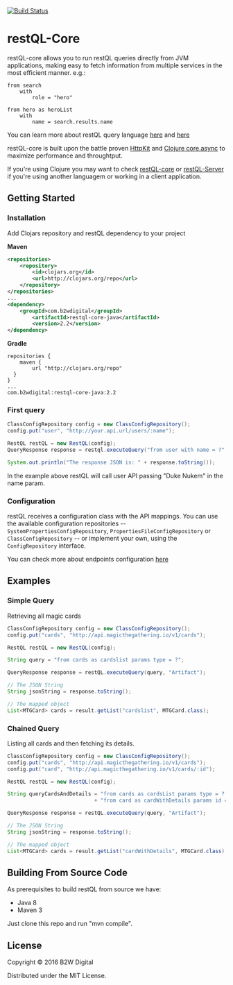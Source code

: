 [![Build Status](https://travis-ci.org/B2W-BIT/restQL-core.svg?branch=master)](https://travis-ci.org/B2W-BIT/restQL-core)
# restQL-Core

restQL-core allows you to run restQL queries directly from JVM applications, making easy to fetch information from multiple services in the most efficient manner. e.g.:

```
from search
    with
        role = "hero"

from hero as heroList
    with
        name = search.results.name
```

You can learn more about restQL query language [here](https://github.com/B2W-BIT/restQL-server/wiki/RestQL-Query-Language) and [here](http://restql.b2w.io)

restQL-core is built upon the battle proven [HttpKit](http://www.http-kit.org/600k-concurrent-connection-http-kit.html) and [Clojure core.async](http://clojure.com/blog/2013/06/28/clojure-core-async-channels.html) to maximize performance and throughtput.

If you're using Clojure you may want to check [restQL-core](https://github.com/B2W-BIT/restQL-core) or [restQL-Server](https://github.com/B2W-BIT/restQL-server) if you're using another languagem or working in a client application.

## Getting Started

### Installation

Add Clojars repository and restQL dependency to your project

**Maven**

```xml
<repositories>
    <repository>
        <id>clojars.org</id>
        <url>http://clojars.org/repo</url>
    </repository>
</repositories>
...
<dependency>
	<groupId>com.b2wdigital</groupId>
        <artifactId>restql-core-java</artifactId>
       	<version>2.2</version>
</dependency>
```

**Gradle**

```
repositories {
    maven { 
        url "http://clojars.org/repo"
  }
}
...
com.b2wdigital:restql-core-java:2.2
```

### First query

```java
ClassConfigRepository config = new ClassConfigRepository();
config.put("user", "http://your.api.url/users/:name");

RestQL restQL = new RestQL(config);
QueryResponse response = restql.executeQuery("from user with name = ?", "Duke Nukem");

System.out.println("The response JSON is: " + response.toString());
```

In the example above restQL will call user API passing "Duke Nukem" in the name param.

### Configuration
restQL receives a configuration class with the API mappings. You can use the available configuration repositories -- `SystemPropertiesConfigRepository`, `PropertiesFileConfigRepository` or `ClassConfigRepository` -- or implement your own, using the `ConfigRepository` interface.

You can check more about endpoints configuration [here](https://github.com/B2W-BIT/restQL-core/wiki/Endpoint-configuration)

## Examples

### Simple Query

Retrieving all magic cards

```java
ClassConfigRepository config = new ClassConfigRepository();
config.put("cards", "http://api.magicthegathering.io/v1/cards");

RestQL restQL = new RestQL(config);

String query = "from cards as cardslist params type = ?";

QueryResponse response = restQL.executeQuery(query, "Artifact");

// The JSON String
String jsonString = response.toString();

// The mapped object
List<MTGCard> cards = result.getList("cardslist", MTGCard.class);
```

### Chained Query

Listing all cards and then fetching its details.

```java
ClassConfigRepository config = new ClassConfigRepository();
config.put("cards", "http://api.magicthegathering.io/v1/cards");
config.put("card", "http://api.magicthegathering.io/v1/cards/:id");

RestQL restQL = new RestQL(config);

String queryCardsAndDetails = "from cards as cardsList params type = ? \n"
                            + "from card as cardWithDetails params id = cardsList.id";

QueryResponse response = restQL.executeQuery(query, "Artifact");

// The JSON String
String jsonString = response.toString();

// The mapped object
List<MTGCard> cards = result.getList("cardWithDetails", MTGCard.class);
```

## Building From Source Code

As prerequisites to build restQL from source we have:

+ Java 8
+ Maven 3

Just clone this repo and run "mvn compile".

## License

Copyright © 2016 B2W Digital

Distributed under the MIT License.
